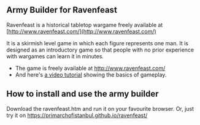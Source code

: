 ## Army Builder for Ravenfeast
Ravenfeast is a historical tabletop wargame freely available at [http://www.ravenfeast.com/](http://www.ravenfeast.com/) 

It is a skirmish level game in which each figure represents one man. It is designed as an introductory game so that people with no prior experience with wargames can learn it in minutes.

* The game is freely available at http://www.ravenfeast.com/
* And here's [a video tutorial](https://www.youtube.com/watch?v=zIoGbrTVED8) showing the basics of gameplay.

## How to install and use the army builder
Download the ravenfeast.htm and run it on your favourite browser.
Or, just try it on https://primarchofistanbul.github.io/ravenfeast/
